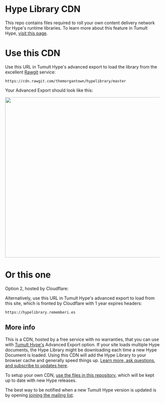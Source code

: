 # Hype Library CDN

This repo contains files required to roll your own content delivery network for Hype's runtime libraries. To learn more about this feature in Tumult Hype, [visit this page](http://tumult.com/hype/documentation/3.0/#external-runtime-hosting). 

# Use this CDN

Use this URL in Tumult Hype's advanced export to load the library from the excellent [Rawgit](https://rawgit.com/) service:

`https://cdn.rawgit.com/themorgantown/hypelibrary/master`

Your Advanced Export should look like this: 

<img src="https://raw.githubusercontent.com/themorgantown/hypelibrary/master/image.png" width="520">

# Or this one

Option 2, hosted by Cloudflare: 

Alternatively, use this URL in Tumult Hype's advanced export to load from this site, which is fronted by Cloudflare with 1 year expires headers:

`https://hypelibrary.rememberi.es`

## More info

This is a CDN, hosted by a free service with no warranties, that you can use with [Tumult Hype's](http://tumult.com/hype/pro) Advanced Export option. If your site loads multiple Hype documents, the Hype Library might be downloading each time a new Hype Document is loaded. Using this CDN will add the Hype Library to your browser cache and generally speed things up. [Learn more, ask questions, and subscribe to updates here](https://forums.tumult.com/t/latest-hype-lib-on-cloudflare-or-similiar-cdn/10997/2?u=daniel).

To setup your own CDN, [use the files in this repository](https://github.com/themorgantown/hypelibrary), which will be kept up to date with new Hype releases.  

The best way to be notified when a new Tumult Hype version is updated is by opening [joining the mailing list](http://tumult.com/hype/#social-signups).
